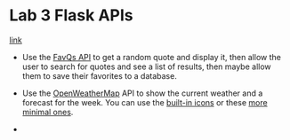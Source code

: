 


# Lab 3 Flask APIs

[link](../docs/01%20Flask.md#16-apis)

- Use the [FavQs API](https://favqs.com/api) to get a random quote and display it, then allow the user to search for quotes and see a list of results, then maybe allow them to save their favorites to a database.

- Use the [OpenWeatherMap](https://openweathermap.org/api) API to show the current weather and a forecast for the week. You can use the [built-in icons](https://openweathermap.org/weather-conditions#Icon-list) or these [more minimal ones](https://websygen.github.io/owfont/).

-




